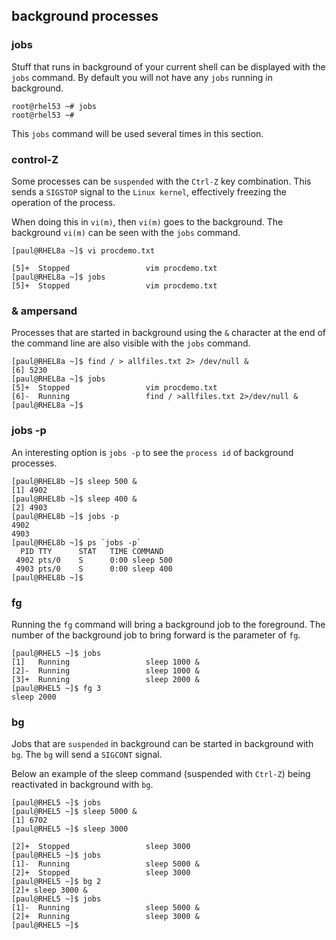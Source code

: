 ## background processes

### jobs

Stuff that runs in background of your current shell can be displayed
with the `jobs` command. By default you will not have any
`jobs` running in background.

    root@rhel53 ~# jobs
    root@rhel53 ~#
            

This `jobs` command will be used several times in this section.

### control-Z

Some processes can be `suspended` with the `Ctrl-Z` key
combination. This sends a `SIGSTOP` signal to the `Linux kernel`,
effectively freezing the operation of the process.

When doing this in `vi(m)`, then `vi(m)` goes to the background. The
background `vi(m)` can be seen with the `jobs` command.

    [paul@RHEL8a ~]$ vi procdemo.txt

    [5]+  Stopped                 vim procdemo.txt
    [paul@RHEL8a ~]$ jobs
    [5]+  Stopped                 vim procdemo.txt
            

### & ampersand

Processes that are started in background using the `&` character at the
end of the command line are also visible with the `jobs` command.

    [paul@RHEL8a ~]$ find / > allfiles.txt 2> /dev/null &
    [6] 5230
    [paul@RHEL8a ~]$ jobs
    [5]+  Stopped                 vim procdemo.txt
    [6]-  Running                 find / >allfiles.txt 2>/dev/null &
    [paul@RHEL8a ~]$
            

### jobs -p

An interesting option is `jobs -p` to see the `process id` of background
processes.

    [paul@RHEL8b ~]$ sleep 500 &
    [1] 4902
    [paul@RHEL8b ~]$ sleep 400 &
    [2] 4903
    [paul@RHEL8b ~]$ jobs -p
    4902
    4903
    [paul@RHEL8b ~]$ ps `jobs -p`
      PID TTY      STAT   TIME COMMAND
     4902 pts/0    S      0:00 sleep 500
     4903 pts/0    S      0:00 sleep 400
    [paul@RHEL8b ~]$
            

### fg

Running the `fg` command will bring a background job to
the foreground. The number of the background job to bring forward is the
parameter of `fg`.

    [paul@RHEL5 ~]$ jobs
    [1]   Running                 sleep 1000 &
    [2]-  Running                 sleep 1000 &
    [3]+  Running                 sleep 2000 &
    [paul@RHEL5 ~]$ fg 3
    sleep 2000
            

### bg

Jobs that are `suspended` in background can be started in background
with `bg`. The `bg` will send a `SIGCONT` signal.

Below an example of the sleep command (suspended with `Ctrl-Z`) being
reactivated in background with `bg`.

    [paul@RHEL5 ~]$ jobs
    [paul@RHEL5 ~]$ sleep 5000 &
    [1] 6702
    [paul@RHEL5 ~]$ sleep 3000

    [2]+  Stopped                 sleep 3000
    [paul@RHEL5 ~]$ jobs
    [1]-  Running                 sleep 5000 &
    [2]+  Stopped                 sleep 3000
    [paul@RHEL5 ~]$ bg 2
    [2]+ sleep 3000 &
    [paul@RHEL5 ~]$ jobs
    [1]-  Running                 sleep 5000 &
    [2]+  Running                 sleep 3000 &
    [paul@RHEL5 ~]$ 
            
